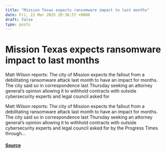 ```yaml
---
title: "Mission Texas expects ransomware impact to last months"
date: Fri, 21 Mar 2025 20:36:57 +0000
draft: false
type: posts
---
```

# Mission Texas expects ransomware impact to last months





Matt Wilson reports: The city of Mission expects the fallout from a debilitating ransomware attack last month to have an impact for months. The city said so in correspondence last Thursday seeking an attorney general’s opinion allowing it to withhold contracts with outside cybersecurity experts and legal council asked for

Matt Wilson reports: The city of Mission expects the fallout from a debilitating ransomware attack last month to have an impact for months. The city said so in correspondence last Thursday seeking an attorney general’s opinion allowing it to withhold contracts with outside cybersecurity experts and legal council asked for by the Progress Times through...

#### [Source](https://databreaches.net/2025/03/21/mission-texas-expects-ransomware-impact-to-last-months/)

